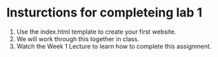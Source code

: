 # Insturctions for completeing lab 1

<ol>
  <li>Use the index.html template to create your first website.</li>
  <li>We will work through this together in class.</li>
  <li>Watch the Week 1 Lecture to learn how to complete this assignment.</li>
</ol>